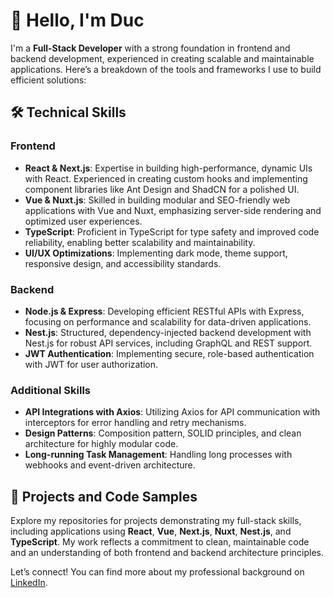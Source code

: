 # 👋 Hello, I'm Duc

I'm a **Full-Stack Developer** with a strong foundation in frontend and backend development, experienced in creating scalable and maintainable applications. Here’s a breakdown of the tools and frameworks I use to build efficient solutions:

## 🛠 Technical Skills

### Frontend
- **React & Next.js**: Expertise in building high-performance, dynamic UIs with React. Experienced in creating custom hooks and implementing component libraries like Ant Design and ShadCN for a polished UI.
- **Vue & Nuxt.js**: Skilled in building modular and SEO-friendly web applications with Vue and Nuxt, emphasizing server-side rendering and optimized user experiences.
- **TypeScript**: Proficient in TypeScript for type safety and improved code reliability, enabling better scalability and maintainability.
- **UI/UX Optimizations**: Implementing dark mode, theme support, responsive design, and accessibility standards.

### Backend
- **Node.js & Express**: Developing efficient RESTful APIs with Express, focusing on performance and scalability for data-driven applications.
- **Nest.js**: Structured, dependency-injected backend development with Nest.js for robust API services, including GraphQL and REST support.
- **JWT Authentication**: Implementing secure, role-based authentication with JWT for user authorization.

### Additional Skills
- **API Integrations with Axios**: Utilizing Axios for API communication with interceptors for error handling and retry mechanisms.
- **Design Patterns**: Composition pattern, SOLID principles, and clean architecture for highly modular code.
- **Long-running Task Management**: Handling long processes with webhooks and event-driven architecture.
  
## 🧩 Projects and Code Samples

Explore my repositories for projects demonstrating my full-stack skills, including applications using **React**, **Vue**, **Next.js**, **Nuxt**, **Nest.js**, and **TypeScript**. My work reflects a commitment to clean, maintainable code and an understanding of both frontend and backend architecture principles.

Let’s connect! You can find more about my professional background on [LinkedIn](https://www.linkedin.com/in/ducht/).
